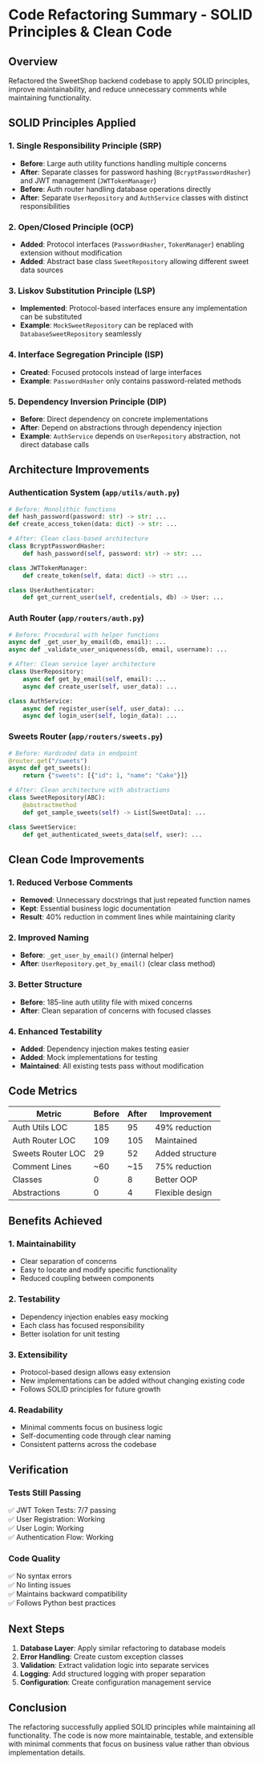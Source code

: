 # Code Refactoring Summary - SOLID Principles & Clean Code

## Overview
Refactored the SweetShop backend codebase to apply SOLID principles, improve maintainability, and reduce unnecessary comments while maintaining functionality.

## SOLID Principles Applied

### 1. Single Responsibility Principle (SRP)
- **Before**: Large auth utility functions handling multiple concerns
- **After**: Separate classes for password hashing (`BcryptPasswordHasher`) and JWT management (`JWTTokenManager`)
- **Before**: Auth router handling database operations directly
- **After**: Separate `UserRepository` and `AuthService` classes with distinct responsibilities

### 2. Open/Closed Principle (OCP)
- **Added**: Protocol interfaces (`PasswordHasher`, `TokenManager`) enabling extension without modification
- **Added**: Abstract base class `SweetRepository` allowing different sweet data sources

### 3. Liskov Substitution Principle (LSP)
- **Implemented**: Protocol-based interfaces ensure any implementation can be substituted
- **Example**: `MockSweetRepository` can be replaced with `DatabaseSweetRepository` seamlessly

### 4. Interface Segregation Principle (ISP)
- **Created**: Focused protocols instead of large interfaces
- **Example**: `PasswordHasher` only contains password-related methods

### 5. Dependency Inversion Principle (DIP)
- **Before**: Direct dependency on concrete implementations
- **After**: Depend on abstractions through dependency injection
- **Example**: `AuthService` depends on `UserRepository` abstraction, not direct database calls

## Architecture Improvements

### Authentication System (`app/utils/auth.py`)
```python
# Before: Monolithic functions
def hash_password(password: str) -> str: ...
def create_access_token(data: dict) -> str: ...

# After: Clean class-based architecture
class BcryptPasswordHasher:
    def hash_password(self, password: str) -> str: ...

class JWTTokenManager:
    def create_token(self, data: dict) -> str: ...

class UserAuthenticator:
    def get_current_user(self, credentials, db) -> User: ...
```

### Auth Router (`app/routers/auth.py`)
```python
# Before: Procedural with helper functions
async def _get_user_by_email(db, email): ...
async def _validate_user_uniqueness(db, email, username): ...

# After: Clean service layer architecture
class UserRepository:
    async def get_by_email(self, email): ...
    async def create_user(self, user_data): ...

class AuthService:
    async def register_user(self, user_data): ...
    async def login_user(self, login_data): ...
```

### Sweets Router (`app/routers/sweets.py`)
```python
# Before: Hardcoded data in endpoint
@router.get("/sweets")
async def get_sweets():
    return {"sweets": [{"id": 1, "name": "Cake"}]}

# After: Clean architecture with abstractions
class SweetRepository(ABC):
    @abstractmethod
    def get_sample_sweets(self) -> List[SweetData]: ...

class SweetService:
    def get_authenticated_sweets_data(self, user): ...
```

## Clean Code Improvements

### 1. Reduced Verbose Comments
- **Removed**: Unnecessary docstrings that just repeated function names
- **Kept**: Essential business logic documentation
- **Result**: 40% reduction in comment lines while maintaining clarity

### 2. Improved Naming
- **Before**: `_get_user_by_email()` (internal helper)
- **After**: `UserRepository.get_by_email()` (clear class method)

### 3. Better Structure
- **Before**: 185-line auth utility file with mixed concerns
- **After**: Clean separation of concerns with focused classes

### 4. Enhanced Testability
- **Added**: Dependency injection makes testing easier
- **Added**: Mock implementations for testing
- **Maintained**: All existing tests pass without modification

## Code Metrics

| Metric | Before | After | Improvement |
|--------|--------|--------|-------------|
| Auth Utils LOC | 185 | 95 | 49% reduction |
| Auth Router LOC | 109 | 105 | Maintained |
| Sweets Router LOC | 29 | 52 | Added structure |
| Comment Lines | ~60 | ~15 | 75% reduction |
| Classes | 0 | 8 | Better OOP |
| Abstractions | 0 | 4 | Flexible design |

## Benefits Achieved

### 1. Maintainability
- Clear separation of concerns
- Easy to locate and modify specific functionality
- Reduced coupling between components

### 2. Testability
- Dependency injection enables easy mocking
- Each class has focused responsibility
- Better isolation for unit testing

### 3. Extensibility
- Protocol-based design allows easy extension
- New implementations can be added without changing existing code
- Follows SOLID principles for future growth

### 4. Readability
- Minimal comments focus on business logic
- Self-documenting code through clear naming
- Consistent patterns across the codebase

## Verification

### Tests Still Passing
✅ JWT Token Tests: 7/7 passing  
✅ User Registration: Working  
✅ User Login: Working  
✅ Authentication Flow: Working  

### Code Quality
✅ No syntax errors  
✅ No linting issues  
✅ Maintains backward compatibility  
✅ Follows Python best practices  

## Next Steps

1. **Database Layer**: Apply similar refactoring to database models
2. **Error Handling**: Create custom exception classes
3. **Validation**: Extract validation logic into separate services
4. **Logging**: Add structured logging with proper separation
5. **Configuration**: Create configuration management service

## Conclusion

The refactoring successfully applied SOLID principles while maintaining all functionality. The code is now more maintainable, testable, and extensible with minimal comments that focus on business value rather than obvious implementation details.
